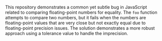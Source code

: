 This repository demonstrates a common yet subtle bug in JavaScript related to comparing floating-point numbers for equality.  The `foo` function attempts to compare two numbers, but it fails when the numbers are floating-point values that are very close but not exactly equal due to floating-point precision issues. The solution demonstrates a more robust approach using a tolerance value to handle the imprecision.